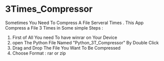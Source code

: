 # 3Times_Compressor

Sometimes You Need To Compress A File Serveral Times . This App Compress a File 3 Times in Some simple Steps :

1. First of All You need To have winrar on Your Device
2. open The Python File Named "Python_3T_Compressor" By Double Click
3. Drag and Drop The File You Want To Be Compressed
4. Choose Format : rar or zip 

